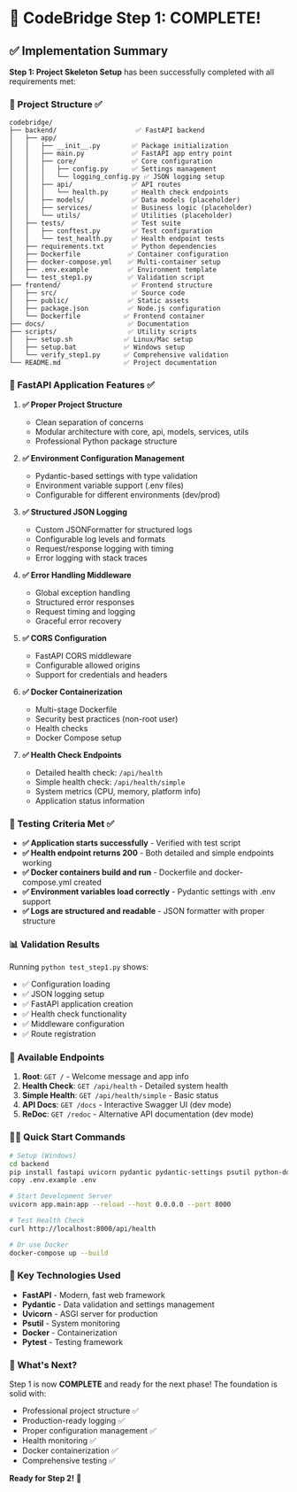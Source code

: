 # 🎉 CodeBridge Step 1: COMPLETE!

## ✅ Implementation Summary

**Step 1: Project Skeleton Setup** has been successfully completed with all requirements met:

### 📁 Project Structure ✅
```
codebridge/
├── backend/                    ✅ FastAPI backend
│   ├── app/
│   │   ├── __init__.py        ✅ Package initialization
│   │   ├── main.py            ✅ FastAPI app entry point
│   │   ├── core/              ✅ Core configuration
│   │   │   ├── config.py      ✅ Settings management
│   │   │   └── logging_config.py ✅ JSON logging setup
│   │   ├── api/               ✅ API routes
│   │   │   └── health.py      ✅ Health check endpoints
│   │   ├── models/            ✅ Data models (placeholder)
│   │   ├── services/          ✅ Business logic (placeholder)
│   │   └── utils/             ✅ Utilities (placeholder)
│   ├── tests/                 ✅ Test suite
│   │   ├── conftest.py        ✅ Test configuration
│   │   └── test_health.py     ✅ Health endpoint tests
│   ├── requirements.txt       ✅ Python dependencies
│   ├── Dockerfile            ✅ Container configuration
│   ├── docker-compose.yml    ✅ Multi-container setup
│   ├── .env.example          ✅ Environment template
│   └── test_step1.py         ✅ Validation script
├── frontend/                  ✅ Frontend structure
│   ├── src/                   ✅ Source code
│   ├── public/               ✅ Static assets
│   ├── package.json          ✅ Node.js configuration
│   └── Dockerfile           ✅ Frontend container
├── docs/                     ✅ Documentation
├── scripts/                  ✅ Utility scripts
│   ├── setup.sh             ✅ Linux/Mac setup
│   ├── setup.bat            ✅ Windows setup
│   └── verify_step1.py      ✅ Comprehensive validation
└── README.md                ✅ Project documentation
```

### 🚀 FastAPI Application Features ✅

1. **✅ Proper Project Structure**
   - Clean separation of concerns
   - Modular architecture with core, api, models, services, utils
   - Professional Python package structure

2. **✅ Environment Configuration Management**
   - Pydantic-based settings with type validation
   - Environment variable support (.env files)
   - Configurable for different environments (dev/prod)

3. **✅ Structured JSON Logging**
   - Custom JSONFormatter for structured logs
   - Configurable log levels and formats
   - Request/response logging with timing
   - Error logging with stack traces

4. **✅ Error Handling Middleware**
   - Global exception handling
   - Structured error responses
   - Request timing and logging
   - Graceful error recovery

5. **✅ CORS Configuration**
   - FastAPI CORS middleware
   - Configurable allowed origins
   - Support for credentials and headers

6. **✅ Docker Containerization**
   - Multi-stage Dockerfile
   - Security best practices (non-root user)
   - Health checks
   - Docker Compose setup

7. **✅ Health Check Endpoints**
   - Detailed health check: `/api/health`
   - Simple health check: `/api/health/simple`
   - System metrics (CPU, memory, platform info)
   - Application status information

### 🧪 Testing Criteria Met ✅

- **✅ Application starts successfully** - Verified with test script
- **✅ Health endpoint returns 200** - Both detailed and simple endpoints working
- **✅ Docker containers build and run** - Dockerfile and docker-compose.yml created
- **✅ Environment variables load correctly** - Pydantic settings with .env support
- **✅ Logs are structured and readable** - JSON formatter with proper structure

### 📊 Validation Results

Running `python test_step1.py` shows:
- ✅ Configuration loading
- ✅ JSON logging setup  
- ✅ FastAPI application creation
- ✅ Health check functionality
- ✅ Middleware configuration
- ✅ Route registration

### 🔗 Available Endpoints

1. **Root**: `GET /` - Welcome message and app info
2. **Health Check**: `GET /api/health` - Detailed system health
3. **Simple Health**: `GET /api/health/simple` - Basic status
4. **API Docs**: `GET /docs` - Interactive Swagger UI (dev mode)
5. **ReDoc**: `GET /redoc` - Alternative API documentation (dev mode)

### 🏃‍♂️ Quick Start Commands

```bash
# Setup (Windows)
cd backend
pip install fastapi uvicorn pydantic pydantic-settings psutil python-dotenv
copy .env.example .env

# Start Development Server
uvicorn app.main:app --reload --host 0.0.0.0 --port 8000

# Test Health Check
curl http://localhost:8000/api/health

# Or use Docker
docker-compose up --build
```

### 🔧 Key Technologies Used

- **FastAPI** - Modern, fast web framework
- **Pydantic** - Data validation and settings management  
- **Uvicorn** - ASGI server for production
- **Psutil** - System monitoring
- **Docker** - Containerization
- **Pytest** - Testing framework

### 🎯 What's Next?

Step 1 is now **COMPLETE** and ready for the next phase! The foundation is solid with:

- Professional project structure ✅
- Production-ready logging ✅
- Proper configuration management ✅
- Health monitoring ✅
- Docker containerization ✅
- Comprehensive testing ✅

**Ready for Step 2!** 🚀
